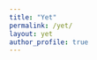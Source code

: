 ```yaml
---
title: "Yet"
permalink: /yet/
layout: yet
author_profile: true
---
```

<!--stackedit_data:
eyJoaXN0b3J5IjpbLTE0Njk2NTAxOTQsMTMyODUyNzY2M119
-->